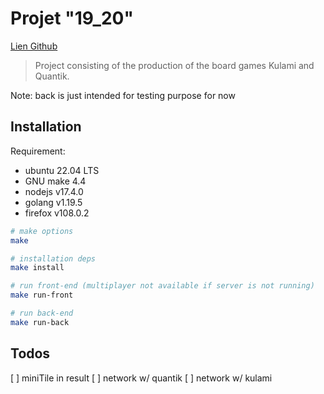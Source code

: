# Projet "19_20"

[Lien Github](https://github.com/agapestack/19-20)

>Project consisting of the production of the board games Kulami and Quantik.

Note: back is just intended for testing purpose for now

## Installation

Requirement:
- ubuntu 22.04 LTS
- GNU make 4.4
- nodejs v17.4.0
- golang v1.19.5
- firefox v108.0.2

```bash
# make options
make

# installation deps
make install

# run front-end (multiplayer not available if server is not running)
make run-front

# run back-end
make run-back
```

## Todos

[ ] miniTile in result
[ ] network w/ quantik
[ ] network w/ kulami

